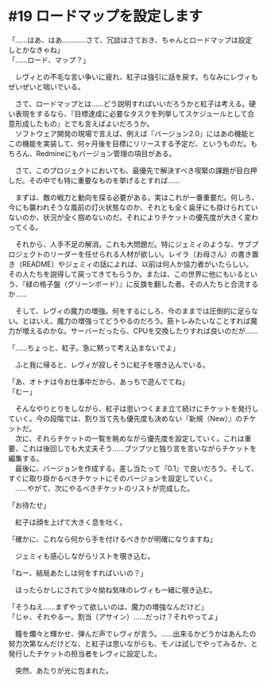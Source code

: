 # #19 ロードマップを設定します

「……はあ、はあ…………さて、冗談はさておき、ちゃんとロードマップは設定しとかなきゃね」  
「……ロード、マップ？」

　レヴィとの不毛な言い争いに疲れ、紅子は強引に話を戻す。ちなみにレヴィもぜいぜいと喘いでいる。

　さて、ロードマップとは……どう説明すればいいだろうかと紅子は考える。硬い表現をするなら、『目標達成に必要なタスクを列挙してスケジュールとして合意形成したもの』とでも言えばよいだろうか。  
　ソフトウェア開発の現場で言えば、例えば『バージョン2.0』にはあの機能とこの機能を実装して、何ヶ月後を目標にリリースする予定だ、というものだ。もちろん、Redmineにもバージョン管理の項目がある。

　さて、このプロジェクトにおいても、最優先で解決すべき喫緊の課題が目白押しだ。その中でも特に重要なものを挙げるとすれば……

　まずは、敵の戦力と動向を探る必要がある。実はこれが一番重要だ。何しろ、今にも襲われそうな風前の灯火状態なのか、それとも全く歯牙にも掛けられていないのか、状況が全く掴めないのだ。それによりチケットの優先度が大きく変わってくる。

　それから、人手不足の解消。これも大問題だ。特にジェミィのような、サブプロジェクトのリーダーを任せられる人材が欲しい。レイラ（お母さん）の書き置き（README）やジェミィの話によれば、以前は何人か協力者がいたらしい。その人たちを説得して戻ってきてもらうか。または、この世界に他にもいるという、『緑の格子盤（グリーンボード）』に反旗を翻した者。その人たちと合流するか……

　そして、レヴィの魔力の増強。何をするにしろ、今のままでは圧倒的に足らない。とはいえ、魔力の増強ってどうやるのだろう。筋トレみたいなことすれば魔力が増えるのかな。サーバーだったら、CPUを交換したりすれば良いのだが……

「……ちょっと、紅子。急に黙って考え込まないでよ」

　ふと我に帰ると、レヴィが寂しそうに紅子を覗き込んでいる。

「あ、オトナは今お仕事中だから、あっちで遊んでてね」  
「むー」

　そんなやりとりをしながら、紅子は思いつくまま立て続けにチケットを発行していく。今の段階では、割り当て先も優先度も決めない『新規（New）』のチケットだ。  
　次に、それらチケットの一覧を眺めながら優先度を設定していく。これは重要、これは後回しでも大丈夫そう……ブツブツと独り言を言いながらチケットを編集する。  
　最後に、バージョンを作成する。差し当たって『0.1』で良いだろう。そして、すぐに取り掛かるべきチケットにそのバージョンを設定していく。  
　……やがて、次にやるべきチケットのリストが完成した。

「お待たせ」

　紅子は顔を上げて大きく息を吐く。

「確かに、これなら何から手を付けるべきかが明確になりますね」

　ジェミィも感心しながらリストを覗き込む。

「ねー、結局あたしは何をすればいいの？」

　ほったらかしにされて少々拗ね気味のレヴィも一緒に覗き込む。

「そうねえ……まずやって欲しいのは、魔力の増強なんだけど」  
「じゃ、それやるー。割当（アサイン）……だっけ？それやってよ」

　瞳を爛々と輝かせ、弾んだ声でレヴィが言う。……出来るかどうかはあんたの努力次第なんだけどな、と紅子は思いながらも、モノは試しでやってみるか、と発行したチケットの担当者をレヴィに設定した。

　突然、あたりが光に包まれた。